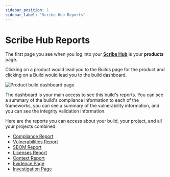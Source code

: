```yaml
---
sidebar_position: 1
sidebar_label: "Scribe Hub Reports"
---
```


# Scribe Hub Reports

The first page you see when you log into your **[Scribe Hub](https://prod.hub.scribesecurity.com/ "Scribe Hub Link")** is your **products** page.

Clicking on a product would lead you to the Builds page for the product and clicking on a Build would lead you to the build dashboard.

<img src='../../../img/start/dashboard-start.jpg' alt='Product build dashboard page'/>

The dashboard is your main access to see this build's reports. You can see a summary of the build's compliance information to each of the frameworks, you can see a summary of the vulnerability information, and you can see the integrity validation information.

Here are the reports you can access about your build, your project, and all your projects combined:

* [Compliance Report](compliance)
* [Vulnerabilities Report](vulnerabilities)
* [SBOM Report](sbom)
* [Licenses Report](licenses)
* [Context Report](context)
* [Evidence Page](evidence)
* [Investigation Page](investigation) 